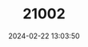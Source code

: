 ---
title: "21002"
category: "Stygobromus ozarkensis"
draft: false
date: 2024-02-22 13:03:50
languages:
  English: ["Ozark Cave Amphipod"]
---